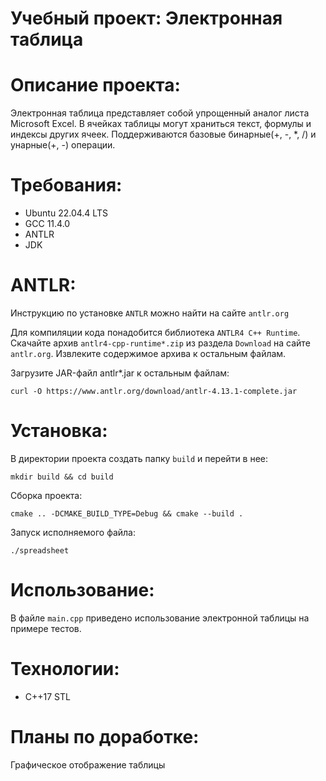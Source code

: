 # Учебный проект: Электронная таблица

# Описание проекта:	
Электронная таблица представляет собой упрощенный аналог листа Microsoft Excel.
В ячейках таблицы могут храниться текст, формулы и индексы других ячеек. Поддерживаются базовые бинарные(+, -, *, /) и унарные(+, -) операции.
	
# Требования:
- Ubuntu 22.04.4 LTS
- GCC 11.4.0 
- ANTLR
- JDK
# ANTLR:
Инструкцию по установке ```ANTLR``` можно найти на сайте ```antlr.org```

Для компиляции кода понадобится библиотека ```ANTLR4 C++ Runtime```. Скачайте архив ```antlr4-cpp-runtime*.zip``` из раздела ```Download``` на сайте ```antlr.org```. Извлеките содержимое архива к остальным файлам.

Загрузите JAR-файл antlr*.jar к остальным файлам:
```
curl -O https://www.antlr.org/download/antlr-4.13.1-complete.jar
```
# Установка:
В директории проекта создать папку ```build``` и перейти в нее:
```
mkdir build && cd build
```
Сборка проекта:
```
cmake .. -DCMAKE_BUILD_TYPE=Debug && cmake --build .
```
Запуск исполняемого файла: 
```
./spreadsheet
```
# Использование:
В файле ```main.cpp``` приведено использование электронной таблицы на примере тестов.
# Технологии:
- C++17 STL
	
# Планы по доработке:
Графическое отображение таблицы
